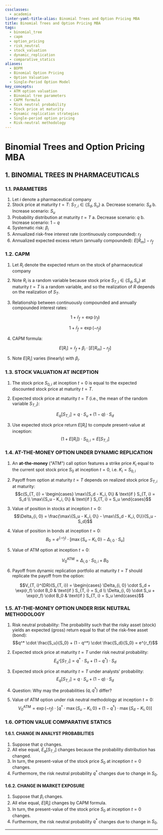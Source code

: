 ```yaml
---
cssclasses:
  - academia
linter-yaml-title-alias: Binomial Trees and Option Pricing MBA
title: Binomial Trees and Option Pricing MBA
tags:
  - binomial_tree
  - capm
  - option_pricing
  - risk_neutral
  - stock_valuation
  - dynamic_replication
  - comparative_statics
aliases:
  - BOPM
  - Binomial Option Pricing
  - Option Valuation
  - Single-Period Option Model
key_concepts:
  - ATM option valuation
  - Binomial tree parameters
  - CAPM formula
  - Risk neutral probability
  - Stock price at maturity
  - Dynamic replication strategies
  - Single-period option pricing
  - Risk-neutral methodology
---
```


# Binomial Trees and Option Pricing MBA
## 1. BINOMIAL TREES IN PHARMACEUTICALS

### 1.1. PARAMETERS

1. Let $i$ denote a pharmaceutical company
2. Stock price at maturity $t = T$: $S_{T, i} \in \{S_d, S_u\}$
   a. Decrease scenario: $S_d$
   b. Increase scenario: $S_u$
3. Probability distribution at maturity $t = T$
   a. Decrease scenario: $q$
   b. Increase scenario: $1 - q$
4. Systematic risk: $\beta_i$
5. Annualized risk-free interest rate (continuously compounded): $r_f$
6. Annualized expected excess return (annually compounded): $E[R_m] - r_f$

### 1.2. CAPM

1. Let $R_i$ denote the expected return on the stock of pharmaceutical company
2. Note $R_i$ is a random variable because stock price $S_{T, i} \in \{S_d, S_u\}$ at maturity $t = T$ is a random variable, and so the realization of $R$ depends on the realization of $S_T$.
3. Relationship between continuously compounded and annually compounded interest rates:

   $$1 + \bar{r}_f = \exp(r_f)$$

   $$1 + \bar{r}_f = \exp(-r_f)$$

4. CAPM formula:

   $$E[R_i] = \bar{r}_f + \beta_i \cdot [E[R_m] - r_f]$$

5. Note $E[R_i]$ varies (linearly) with $\beta_i$.

### 1.3. STOCK VALUATION AT INCEPTION

1. The stock price $S_{0, i}$ at inception $t = 0$ is equal to the expected discounted stock price at maturity $t = T$.
2. Expected stock price at maturity $t = T$ (i.e., the mean of the random variable $S_{T, i}$):

   $$E_q[S_{T, i}] = q \cdot S_u + (1 - q) \cdot S_d$$

3. Use expected stock price return $E[R_i]$ to compute present-value at inception: 
   $$(1 + E[R_i]) \cdot S_{0, i} = E[S_{T, i}]$$

### 1.4. AT-THE-MONEY OPTION UNDER DYNAMIC REPLICATION

1. An **at-the-money** ("ATM") call option features a strike price $K_i$ equal to the current spot stock price $S_0$ at inception $t = 0$, i.e. $K_i = S_{0, i}$
2. Payoff from option at maturity $t = T$ depends on realized stock price $S_{T, i}$ at maturity: 
   $$c(S_{T, i}) = \begin{cases} \max\{S_d - K_i, 0\} & \text{if } S_{T, i} = S_d \\ \max\{S_u - K_i, 0\} & \text{if } S_{T, i} = S_u \end{cases}$$
3. Value of position in stocks at inception $t = 0$: 
   $$\Delta_{i, 0} = \frac{\max\{S_u - K_i, 0\} - \max\{S_d - K_i, 0\}}{S_u - S_d}$$
4. Value of position in bonds at inception $t = 0$: 
   $$B_0 = e^{(-r_f)} \cdot [\max\{S_u - K_i, 0\} - \Delta_{i, 0} \cdot S_u]$$
5. Value of ATM option at inception $t = 0$:

   $$V_0^{\text{ATM}} = \Delta_{i, 0} \cdot S_{0, i} + B_0$$

6. Payoff from dynamic replication portfolio at maturity $t = T$ should replicate the payoff from the option:

   $$V_{T, i}^{DR}(S_{T, i}) = \begin{cases} \Delta_{i, 0} \cdot S_d + \exp(r_f) \cdot B_0 & \text{if } S_{T, i} = S_d \\ \Delta_{i, 0} \cdot S_u + \exp(r_f) \cdot B_0 & \text{if } S_{T, i} = S_u \end{cases}$$

### 1.5. AT-THE-MONEY OPTION UNDER RISK NEUTRAL METHODOLOGY

1. Risk neutral probability: The probability such that the risky asset (stock) yields an expected (gross) return equal to that of the risk-free asset (bond): 
   $$q^* \cdot \frac{S_u}{S_0} + (1 - q^*) \cdot \frac{S_d}{S_0} = e^{r_f}$$

2. Expected stock price at maturity $t = T$ under risk neutral probability: 
   $$E_{q^*}[S_{T, i}] = q^* \cdot S_u + (1 - q^*) \cdot S_d$$

3. Expected stock price at maturity $t = T$ under analysts' probability: 
   $$E_q[S_{T, i}] = q \cdot S_u + (1 - q) \cdot S_d$$

4. Question: Why may the probabilities $(q, q^*)$ differ?

5. Value of ATM option under risk neutral methodology at inception $t = 0$: 
   $$V_0^{\text{ATM}} = \exp(-r_f) \cdot [q^* \cdot \max\{S_u - K_i, 0\} + (1 - q^*) \cdot \max\{S_d - K_i, 0\}]$$

### 1.6. OPTION VALUE COMPARATIVE STATICS

#### 1.6.1. CHANGE IN ANALYST PROBABILITIES

1. Suppose that $q$ changes.
2. All else equal, $E_q[S_{T, i}]$ changes because the probability distribution has changed.
3. In turn, the present-value of the stock price $S_0$ at inception $t = 0$ changes.
4. Furthermore, the risk neutral probability $q^*$ changes due to change in $S_0$.

#### 1.6.2. CHANGE IN MARKET EXPOSURE

1. Suppose that $\beta_i$ changes.
2. All else equal, $E[R_i]$ changes by CAPM formula.
3. In turn, the present-value of the stock price $S_0$ at inception $t = 0$ changes.
4. Furthermore, the risk neutral probability $q^*$ changes due to change in $S_0$.

---